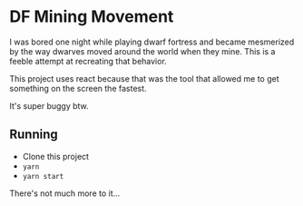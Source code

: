 # DF Mining Movement

I was bored one night while playing dwarf fortress and became mesmerized by the way dwarves moved around the world when they mine. This is a feeble attempt at recreating that behavior.

This project uses react because that was the tool that allowed me to get something on the screen the fastest.

It's super buggy btw.

## Running

- Clone this project
- `yarn`
- `yarn start`

There's not much more to it...
